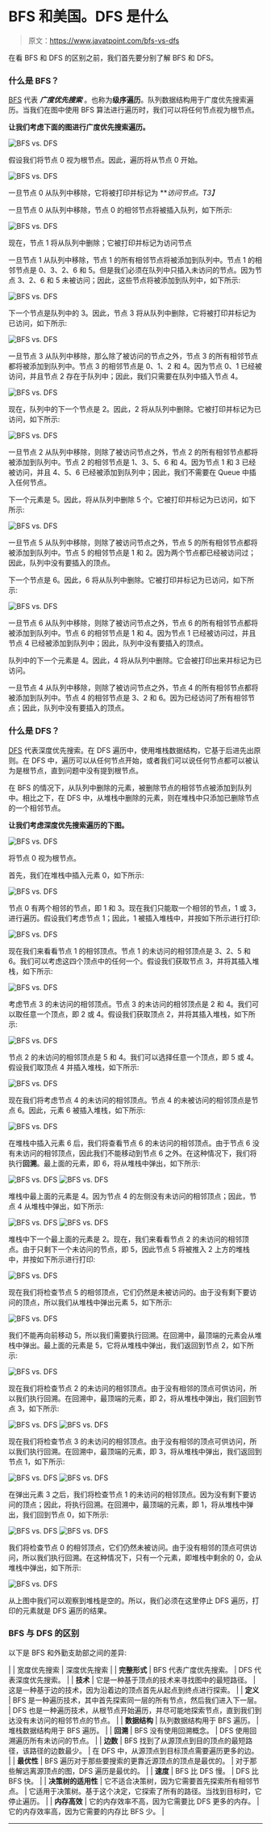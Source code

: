 # BFS 和美国。DFS 是什么

> 原文：<https://www.javatpoint.com/bfs-vs-dfs>

在看 BFS 和 DFS 的区别之前，我们首先要分别了解 BFS 和 DFS。

### 什么是 BFS？

[BFS](https://www.javatpoint.com/breadth-first-search-algorithm) 代表 ***广度优先搜索*** 。也称为**级序遍历**。队列数据结构用于广度优先搜索遍历。当我们在图中使用 BFS 算法进行遍历时，我们可以将任何节点视为根节点。

**让我们考虑下面的图进行广度优先搜索遍历。**

![BFS vs. DFS](img/7cf3b8dbee783ac0e7acf9499256b502.png)

假设我们将节点 0 视为根节点。因此，遍历将从节点 0 开始。

![BFS vs. DFS](img/8ceb7b0d5f2e2cd8fb88a44917eb3403.png)

一旦节点 0 从队列中移除，它将被打印并标记为 ***访问节点。*T3】**

一旦节点 0 从队列中移除，节点 0 的相邻节点将被插入队列，如下所示:

![BFS vs. DFS](img/22827e06da9b8d449e49aa3544d6b15b.png)

现在，节点 1 将从队列中删除；它被打印并标记为访问节点

一旦节点 1 从队列中移除，节点 1 的所有相邻节点将被添加到队列中。节点 1 的相邻节点是 0、3、2、6 和 5。但是我们必须在队列中只插入未访问的节点。因为节点 3、2、6 和 5 未被访问；因此，这些节点将被添加到队列中，如下所示:

![BFS vs. DFS](img/d286f3c57d3468cd0199eafd070afdc3.png)

下一个节点是队列中的 3。因此，节点 3 将从队列中删除，它将被打印并标记为已访问，如下所示:

![BFS vs. DFS](img/874e7d60e57942e958c1eadb0500bf39.png)

一旦节点 3 从队列中移除，那么除了被访问的节点之外，节点 3 的所有相邻节点都将被添加到队列中。节点 3 的相邻节点是 0、1、2 和 4。因为节点 0、1 已经被访问，并且节点 2 存在于队列中；因此，我们只需要在队列中插入节点 4。

![BFS vs. DFS](img/c0455143a7ec03dd524597a9ce2bfd91.png)

现在，队列中的下一个节点是 2。因此，2 将从队列中删除。它被打印并标记为已访问，如下所示:

![BFS vs. DFS](img/726dcfa53208f02a064406483f5d5247.png)

一旦节点 2 从队列中移除，则除了被访问节点之外，节点 2 的所有相邻节点都将被添加到队列中。节点 2 的相邻节点是 1、3、5、6 和 4。因为节点 1 和 3 已经被访问，并且 4、5、6 已经被添加到队列中；因此，我们不需要在 Queue 中插入任何节点。

下一个元素是 5。因此，将从队列中删除 5 个。它被打印并标记为已访问，如下所示:

![BFS vs. DFS](img/bbf9f5de66991c3bdfa17cd14ca10967.png)

一旦节点 5 从队列中移除，则除了被访问节点之外，节点 5 的所有相邻节点都将被添加到队列中。节点 5 的相邻节点是 1 和 2。因为两个节点都已经被访问过；因此，队列中没有要插入的顶点。

下一个节点是 6。因此，6 将从队列中删除。它被打印并标记为已访问，如下所示:

![BFS vs. DFS](img/6c27a60683f3672e0672cee27d499781.png)

一旦节点 6 从队列中移除，则除了被访问节点之外，节点 6 的所有相邻节点都将被添加到队列中。节点 6 的相邻节点是 1 和 4。因为节点 1 已经被访问过，并且节点 4 已经被添加到队列中；因此，队列中没有要插入的顶点。

队列中的下一个元素是 4。因此，4 将从队列中删除。它会被打印出来并标记为已访问。

一旦节点 4 从队列中移除，则除了被访问节点之外，节点 4 的所有相邻节点都将被添加到队列中。节点 4 的相邻节点是 3、2 和 6。因为已经访问了所有相邻节点；因此，队列中没有要插入的顶点。

### 什么是 DFS？

[DFS](https://www.javatpoint.com/depth-first-search-algorithm) 代表深度优先搜索。在 DFS 遍历中，使用堆栈数据结构，它基于后进先出原则。在 DFS 中，遍历可以从任何节点开始，或者我们可以说任何节点都可以被认为是根节点，直到问题中没有提到根节点。

在 BFS 的情况下，从队列中删除的元素，被删除节点的相邻节点被添加到队列中。相比之下，在 DFS 中，从堆栈中删除的元素，则在堆栈中只添加已删除节点的一个相邻节点。

**让我们考虑深度优先搜索遍历的下图。**

![BFS vs. DFS](img/02e23b35bc4de98170f18b4562f9697c.png)

将节点 0 视为根节点。

首先，我们在堆栈中插入元素 0，如下所示:

![BFS vs. DFS](img/f489fed3c18c5326af05e9de5bc5b850.png)

节点 0 有两个相邻的节点，即 1 和 3。现在我们只能取一个相邻的节点，1 或 3，进行遍历。假设我们考虑节点 1；因此，1 被插入堆栈中，并按如下所示进行打印:

![BFS vs. DFS](img/446be7290cb3b775229cb4764a7e65d7.png)

现在我们来看看节点 1 的相邻顶点。节点 1 的未访问的相邻顶点是 3、2、5 和 6。我们可以考虑这四个顶点中的任何一个。假设我们获取节点 3，并将其插入堆栈，如下所示:

![BFS vs. DFS](img/d97b93ddeeaf0a52777fbe12c4dda0cb.png)

考虑节点 3 的未访问的相邻顶点。节点 3 的未访问的相邻顶点是 2 和 4。我们可以取任意一个顶点，即 2 或 4。假设我们获取顶点 2，并将其插入堆栈，如下所示:

![BFS vs. DFS](img/07171d9869600b79311f11ad38e49505.png)

节点 2 的未访问的相邻顶点是 5 和 4。我们可以选择任意一个顶点，即 5 或 4。假设我们取顶点 4 并插入堆栈，如下所示:

![BFS vs. DFS](img/812faaf8630e3895981c3acaa7940e21.png)

现在我们将考虑节点 4 的未访问的相邻顶点。节点 4 的未被访问的相邻顶点是节点 6。因此，元素 6 被插入堆栈，如下所示:

![BFS vs. DFS](img/32812f33681fb3ecf4e42da84378a668.png)

在堆栈中插入元素 6 后，我们将查看节点 6 的未访问的相邻顶点。由于节点 6 没有未访问的相邻顶点，因此我们不能移动到节点 6 之外。在这种情况下，我们将执行**回溯**。最上面的元素，即 6，将从堆栈中弹出，如下所示:

![BFS vs. DFS](img/575d8bff3a1f63cd57fb7b1cf927f9d2.png)
![BFS vs. DFS](img/b87743bfc27e4d0e54f136153d893c77.png)

堆栈中最上面的元素是 4。因为节点 4 的左侧没有未访问的相邻顶点；因此，节点 4 从堆栈中弹出，如下所示:

![BFS vs. DFS](img/48740f6fd43db149148fbd382a5a2e90.png)
![BFS vs. DFS](img/f9550bfbc260715c7afb24c6cf1ba9a3.png)

堆栈中下一个最上面的元素是 2。现在，我们来看看节点 2 的未访问的相邻顶点。由于只剩下一个未访问的节点，即 5，因此节点 5 将被推入 2 上方的堆栈中，并按如下所示进行打印:

![BFS vs. DFS](img/33347b001726a8c495d93ffe4d9f7716.png)

现在我们将检查节点 5 的相邻顶点，它们仍然是未被访问的。由于没有剩下要访问的顶点，所以我们从堆栈中弹出元素 5，如下所示:

![BFS vs. DFS](img/b262641027307e40785cf3de18cadb42.png)

我们不能再向前移动 5，所以我们需要执行回溯。在回溯中，最顶端的元素会从堆栈中弹出。最上面的元素是 5，它将从堆栈中弹出，我们返回到节点 2，如下所示:

![BFS vs. DFS](img/314415856831cb6793be5be3caaecd41.png)

现在我们将检查节点 2 的未访问的相邻顶点。由于没有相邻的顶点可供访问，所以我们执行回溯。在回溯中，最顶端的元素，即 2，将从堆栈中弹出，我们回到节点 3，如下所示:

![BFS vs. DFS](img/a99094ef2f83c1b4f240fe429cf11dfb.png)
![BFS vs. DFS](img/a716f383785e9198d24016010696be38.png)

现在我们将检查节点 3 的未访问的相邻顶点。由于没有相邻的顶点可供访问，所以我们执行回溯。在回溯中，最顶端的元素，即 3，将从堆栈中弹出，我们返回到节点 1，如下所示:

![BFS vs. DFS](img/1cbf2a8537240f5dc94723d68e24e902.png)
![BFS vs. DFS](img/1683d64b0b81b7bb9dfca2914889a726.png)

在弹出元素 3 之后，我们将检查节点 1 的未访问的相邻顶点。因为没有剩下要访问的顶点；因此，将执行回溯。在回溯中，最顶端的元素，即 1，将从堆栈中弹出，我们回到节点 0，如下所示:

![BFS vs. DFS](img/0b41b5df85106d53901d73842498f7b1.png)
![BFS vs. DFS](img/c938d4f30da3c09f0f79e43388577ae6.png)

我们将检查节点 0 的相邻顶点，它们仍然未被访问。由于没有相邻的顶点可供访问，所以我们执行回溯。在这种情况下，只有一个元素，即堆栈中剩余的 0，会从堆栈中弹出，如下所示:

![BFS vs. DFS](img/4d625699592143ff9baa5cada355e32c.png)

从上图中我们可以观察到堆栈是空的。所以，我们必须在这里停止 DFS 遍历，打印的元素就是 DFS 遍历的结果。

### BFS 与 DFS 的区别

以下是 BFS 和外勤支助部之间的差异:

|  | 宽度优先搜索 | 深度优先搜索 |
| **完整形式** | BFS 代表广度优先搜索。 | DFS 代表深度优先搜索。 |
| **技术** | 它是一种基于顶点的技术来寻找图中的最短路径。 | 这是一种基于边的技术，因为沿着边的顶点首先从起点到终点进行探索。 |
| **定义** | BFS 是一种遍历技术，其中首先探索同一层的所有节点，然后我们进入下一层。 | DFS 也是一种遍历技术，从根节点开始遍历，并尽可能地探索节点，直到我们到达没有未访问的相邻节点的节点。 |
| **数据结构** | 队列数据结构用于 BFS 遍历。 | 堆栈数据结构用于 BFS 遍历。 |
| **回溯** | BFS 没有使用回溯概念。 | DFS 使用回溯遍历所有未访问的节点。 |
| **边数** | BFS 找到了从源顶点到目的顶点的最短路径，该路径的边数最少。 | 在 DFS 中，从源顶点到目标顶点需要遍历更多的边。 |
| **最优性** | BFS 遍历对于那些要搜索的更靠近源顶点的顶点是最优的。 | 对于那些解远离源顶点的图，DFS 遍历是最优的。 |
| **速度** | BFS 比 DFS 慢。 | DFS 比 BFS 快。 |
| **决策树的适用性** | 它不适合决策树，因为它需要首先探索所有相邻节点。 | 它适用于决策树。基于这个决定，它探索了所有的路径。当找到目标时，它停止遍历。 |
| **内存高效** | 它的内存效率不高，因为它需要比 DFS 更多的内存。 | 它的内存效率高，因为它需要的内存比 BFS 少。 |

* * *